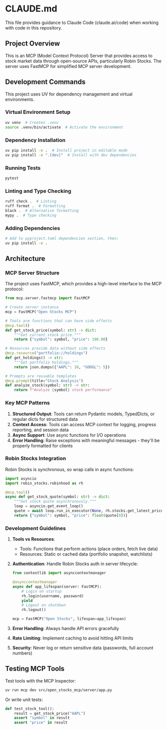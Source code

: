 # CLAUDE.md

This file provides guidance to Claude Code (claude.ai/code) when working with code in this repository.

## Project Overview

This is an MCP (Model Context Protocol) Server that provides access to stock market data through open-source APIs, particularly Robin Stocks. The server uses FastMCP for simplified MCP server development.

## Development Commands

This project uses UV for dependency management and virtual environments.

### Virtual Environment Setup
```bash
uv venv  # Creates .venv
source .venv/bin/activate  # Activate the environment
```

### Dependency Installation
```bash
uv pip install -e .  # Install project in editable mode
uv pip install -e ".[dev]"  # Install with dev dependencies
```

### Running Tests
```bash
pytest
```

### Linting and Type Checking
```bash
ruff check .  # Linting
ruff format .  # Formatting
black .  # Alternative formatting
mypy .  # Type checking
```

### Adding Dependencies
```bash
# Add to pyproject.toml dependencies section, then:
uv pip install -e .
```

## Architecture

### MCP Server Structure

The project uses FastMCP, which provides a high-level interface to the MCP protocol:

```python
from mcp.server.fastmcp import FastMCP

# Create server instance
mcp = FastMCP("Open Stocks MCP")

# Tools are functions that can have side effects
@mcp.tool()
def get_stock_price(symbol: str) -> dict:
    """Get current stock price."""
    return {"symbol": symbol, "price": 100.00}

# Resources provide data without side effects  
@mcp.resource("portfolio://holdings")
def get_holdings() -> str:
    """Get portfolio holdings."""
    return json.dumps({"AAPL": 10, "GOOGL": 5})

# Prompts are reusable templates
@mcp.prompt(title="Stock Analysis")
def analyze_stock(symbol: str) -> str:
    return f"Analyze {symbol} stock performance"
```

### Key MCP Patterns

1. **Structured Output**: Tools can return Pydantic models, TypedDicts, or regular dicts for structured data
2. **Context Access**: Tools can access MCP context for logging, progress reporting, and session data
3. **Async Support**: Use async functions for I/O operations
4. **Error Handling**: Raise exceptions with meaningful messages - they'll be properly formatted for clients

### Robin Stocks Integration

Robin Stocks is synchronous, so wrap calls in async functions:

```python
import asyncio
import robin_stocks.robinhood as rh

@mcp.tool()
async def get_stock_quote(symbol: str) -> dict:
    """Get stock quote asynchronously."""
    loop = asyncio.get_event_loop()
    quote = await loop.run_in_executor(None, rh.stocks.get_latest_price, symbol)
    return {"symbol": symbol, "price": float(quote[0])}
```

### Development Guidelines

1. **Tools vs Resources**: 
   - Tools: Functions that perform actions (place orders, fetch live data)
   - Resources: Static or cached data (portfolio snapshot, watchlists)

2. **Authentication**: Handle Robin Stocks auth in server lifecycle:
   ```python
   from contextlib import asynccontextmanager
   
   @asynccontextmanager
   async def app_lifespan(server: FastMCP):
       # Login on startup
       rh.login(username, password)
       yield
       # Logout on shutdown
       rh.logout()
   
   mcp = FastMCP("Open Stocks", lifespan=app_lifespan)
   ```

3. **Error Handling**: Always handle API errors gracefully
4. **Rate Limiting**: Implement caching to avoid hitting API limits
5. **Security**: Never log or return sensitive data (passwords, full account numbers)

## Testing MCP Tools

Test tools with the MCP Inspector:
```bash
uv run mcp dev src/open_stocks_mcp/server/app.py
```

Or write unit tests:
```python
def test_stock_tool():
    result = get_stock_price("AAPL")
    assert "symbol" in result
    assert "price" in result
```